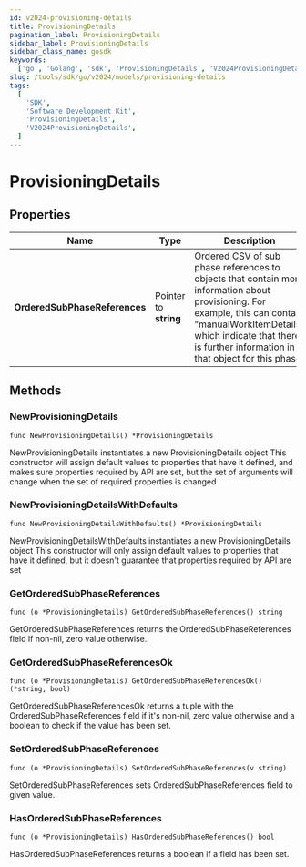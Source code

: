 ```yaml
---
id: v2024-provisioning-details
title: ProvisioningDetails
pagination_label: ProvisioningDetails
sidebar_label: ProvisioningDetails
sidebar_class_name: gosdk
keywords:
  ['go', 'Golang', 'sdk', 'ProvisioningDetails', 'V2024ProvisioningDetails']
slug: /tools/sdk/go/v2024/models/provisioning-details
tags:
  [
    'SDK',
    'Software Development Kit',
    'ProvisioningDetails',
    'V2024ProvisioningDetails',
  ]
---
```


# ProvisioningDetails

## Properties

| Name | Type | Description | Notes |
| --- | --- | --- | --- |
| **OrderedSubPhaseReferences** | Pointer to **string** | Ordered CSV of sub phase references to objects that contain more information about provisioning. For example, this can contain \"manualWorkItemDetails\" which indicate that there is further information in that object for this phase. | [optional] |

## Methods

### NewProvisioningDetails

`func NewProvisioningDetails() *ProvisioningDetails`

NewProvisioningDetails instantiates a new ProvisioningDetails object This constructor will assign default values to properties that have it defined, and makes sure properties required by API are set, but the set of arguments will change when the set of required properties is changed

### NewProvisioningDetailsWithDefaults

`func NewProvisioningDetailsWithDefaults() *ProvisioningDetails`

NewProvisioningDetailsWithDefaults instantiates a new ProvisioningDetails object This constructor will only assign default values to properties that have it defined, but it doesn't guarantee that properties required by API are set

### GetOrderedSubPhaseReferences

`func (o *ProvisioningDetails) GetOrderedSubPhaseReferences() string`

GetOrderedSubPhaseReferences returns the OrderedSubPhaseReferences field if non-nil, zero value otherwise.

### GetOrderedSubPhaseReferencesOk

`func (o *ProvisioningDetails) GetOrderedSubPhaseReferencesOk() (*string, bool)`

GetOrderedSubPhaseReferencesOk returns a tuple with the OrderedSubPhaseReferences field if it's non-nil, zero value otherwise and a boolean to check if the value has been set.

### SetOrderedSubPhaseReferences

`func (o *ProvisioningDetails) SetOrderedSubPhaseReferences(v string)`

SetOrderedSubPhaseReferences sets OrderedSubPhaseReferences field to given value.

### HasOrderedSubPhaseReferences

`func (o *ProvisioningDetails) HasOrderedSubPhaseReferences() bool`

HasOrderedSubPhaseReferences returns a boolean if a field has been set.
